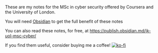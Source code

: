 These are my notes for the MSc in cyber security offered by Coursera and the University of London.

You will need [Obsidian](https://obsidian.md/) to get the full benefit of these notes


You can also read these notes, for free, at https://publish.obsidian.md/jk-uol-msc-cyber/

If you find them useful, consider buying me a coffee! [![ko-fi](https://ko-fi.com/img/githubbutton_sm.svg)](https://ko-fi.com/B0B6K2YBJ)
